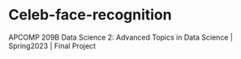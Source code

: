 # Celeb-face-recognition
APCOMP 209B Data Science 2: Advanced Topics in Data Science | Spring2023 | Final Project
